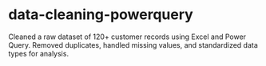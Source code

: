 # data-cleaning-powerquery
Cleaned a raw dataset of 120+ customer records using Excel and Power Query. Removed duplicates, handled missing values, and standardized data types for analysis.
